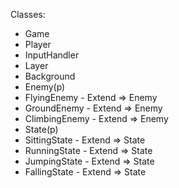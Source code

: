 Classes:

- Game
- Player
- InputHandler
- Layer
- Background
- Enemy(p)
- FlyingEnemy - Extend => Enemy
- GroundEnemy - Extend => Enemy
- ClimbingEnemy - Extend => Enemy
- State(p)
- SittingState - Extend => State
- RunningState - Extend => State
- JumpingState - Extend => State
- FallingState - Extend => State
